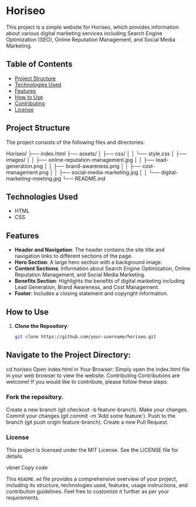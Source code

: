 # Horiseo

This project is a simple website for Horiseo, which provides information about various digital marketing services including Search Engine Optimization (SEO), Online Reputation Management, and Social Media Marketing.

## Table of Contents

- [Project Structure](#project-structure)
- [Technologies Used](#technologies-used)
- [Features](#features)
- [How to Use](#how-to-use)
- [Contributing](#contributing)
- [License](#license)

## Project Structure

The project consists of the following files and directories:

Horiseo/
├── index.html
├── assets/
│ ├── css/
│ │ └── style.css
│ ├── images/
│ │ ├── online-reputation-management.jpg
│ │ ├── lead-generation.png
│ │ ├── brand-awareness.png
│ │ ├── cost-management.png
│ │ ├── social-media-marketing.jpg
│ │ └── digital-marketing-meeting.jpg
└── README.md


## Technologies Used

- HTML
- CSS

## Features

- **Header and Navigation**: The header contains the site title and navigation links to different sections of the page.
- **Hero Section**: A large hero section with a background image.
- **Content Sections**: Information about Search Engine Optimization, Online Reputation Management, and Social Media Marketing.
- **Benefits Section**: Highlights the benefits of digital marketing including Lead Generation, Brand Awareness, and Cost Management.
- **Footer**: Includes a closing statement and copyright information.

## How to Use

1. **Clone the Repository**:
   ```bash
   git clone https://github.com/your-username/horiseo.git

## Navigate to the Project Directory:
cd horiseo
Open index.html in Your Browser:
Simply open the index.html file in your web browser to view the website.
Contributing
Contributions are welcome! If you would like to contribute, please follow these steps:

### Fork the repository.
Create a new branch (git checkout -b feature-branch).
Make your changes.
Commit your changes (git commit -m 'Add some feature').
Push to the branch (git push origin feature-branch).
Create a new Pull Request.

### License
This project is licensed under the MIT License. See the LICENSE file for details.

vbnet
Copy code

This `README.md` file provides a comprehensive overview of your project, including its structure, technologies used, features, usage instructions, and contribution guidelines. Feel free to customize it further as per your requirements.






